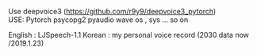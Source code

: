 Use deepvoice3 (https://github.com/r9y9/deepvoice3_pytorch)<br>
USE:
  Pytorch
  psycopg2
  pyaudio
  wave
  os , sys ... so on

English : LJSpeech-1.1
Korean : my personal voice record (2030 data now /2019.1.23)

